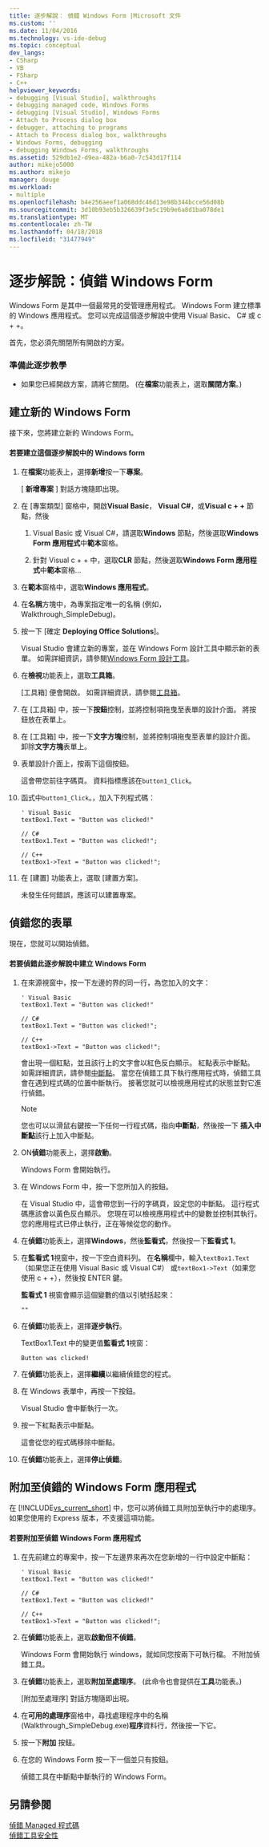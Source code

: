 ```yaml
---
title: 逐步解說： 偵錯 Windows Form |Microsoft 文件
ms.custom: ''
ms.date: 11/04/2016
ms.technology: vs-ide-debug
ms.topic: conceptual
dev_langs:
- CSharp
- VB
- FSharp
- C++
helpviewer_keywords:
- debugging [Visual Studio], walkthroughs
- debugging managed code, Windows Forms
- debugging [Visual Studio], Windows Forms
- Attach to Process dialog box
- debugger, attaching to programs
- Attach to Process dialog box, walkthroughs
- Windows Forms, debugging
- debugging Windows Forms, walkthroughs
ms.assetid: 529db1e2-d9ea-482a-b6a0-7c543d17f114
author: mikejo5000
ms.author: mikejo
manager: douge
ms.workload:
- multiple
ms.openlocfilehash: b4e256aeef1a068ddc46d13e98b344bcce56d08b
ms.sourcegitcommit: 3d10b93eb5b326639f3e5c19b9e6a8d1ba078de1
ms.translationtype: MT
ms.contentlocale: zh-TW
ms.lasthandoff: 04/18/2018
ms.locfileid: "31477949"
---
```

# <a name="walkthrough-debugging-a-windows-form"></a>逐步解說：偵錯 Windows Form
Windows Form 是其中一個最常見的受管理應用程式。 Windows Form 建立標準的 Windows 應用程式。 您可以完成這個逐步解說中使用 Visual Basic、 C# 或 c + +。  
  
 首先，您必須先關閉所有開啟的方案。  
  
### <a name="to-prepare-for-this-walkthrough"></a>準備此逐步教學  
  
-   如果您已經開啟方案，請將它關閉。 (在**檔案**功能表上，選取**關閉方案**。)  
  
## <a name="create-a-new-windows-form"></a>建立新的 Windows Form  
 接下來，您將建立新的 Windows Form。  
  
#### <a name="to-create-the-windows-form-for-this-walkthrough"></a>若要建立這個逐步解說中的 Windows form  
  
1.  在**檔案**功能表上，選擇**新增**按一下**專案**。  
  
     [ **新增專案** ] 對話方塊隨即出現。  
  
2.  在 [專案類型] 窗格中，開啟**Visual Basic**， **Visual C#**，或**Visual c + +** 節點，然後  
  
    1.  Visual Basic 或 Visual C#，請選取**Windows**  節點，然後選取**Windows Form 應用程式**中**範本**窗格。  
  
    2.  針對 Visual c + + 中，選取**CLR**  節點，然後選取**Windows Form 應用程式**中**範本**窗格...  
  
3.  在**範本**窗格中，選取**Windows 應用程式**。  
  
4.  在**名稱**方塊中，為專案指定唯一的名稱 (例如，Walkthrough_SimpleDebug)。  
  
5.  按一下 [確定 **Deploying Office Solutions**]。  
  
     Visual Studio 會建立新的專案，並在 Windows Form 設計工具中顯示新的表單。 如需詳細資訊，請參閱[Windows Form 設計工具](http://msdn.microsoft.com/en-us/3c3d61f8-f36c-4d41-b9c3-398376fabb15)。  
  
6.  在**檢視**功能表上，選取**工具箱**。  
  
     [工具箱] 便會開啟。 如需詳細資訊，請參閱[工具箱](../ide/reference/toolbox.md)。  
  
7.  在 [工具箱] 中，按一下**按鈕**控制，並將控制項拖曳至表單的設計介面。 將按鈕放在表單上。  
  
8.  在 [工具箱] 中，按一下**文字方塊**控制，並將控制項拖曳至表單的設計介面。 卸除**文字方塊**表單上。  
  
9. 表單設計介面上，按兩下這個按鈕。  
  
     這會帶您前往字碼頁。 資料指標應該在`button1_Click`。  
  
10. 函式中`button1_Click`。，加入下列程式碼：  
  
    ```  
    ' Visual Basic  
    textBox1.Text = "Button was clicked!"  
  
    // C#  
    textBox1.Text = "Button was clicked!";  
  
    // C++  
    textBox1->Text = "Button was clicked!";  
    ```  
  
11. 在 [建置] 功能表上，選取 [建置方案]。  
  
     未發生任何錯誤，應該可以建置專案。  
  
## <a name="debug-your-form"></a>偵錯您的表單  
 現在，您就可以開始偵錯。  
  
#### <a name="to-debug-the-windows-form-created-for-this-walkthrough"></a>若要偵錯此逐步解說中建立 Windows Form  
  
1.  在來源視窗中，按一下左邊的界的同一行，為您加入的文字：  
  
    ```  
    ' Visual Basic  
    textBox1.Text = "Button was clicked!"  
  
    // C#  
    textBox1.Text = "Button was clicked!";  
  
    // C++  
    textBox1->Text = "Button was clicked!";  
    ```  
  
     會出現一個紅點，並且該行上的文字會以紅色反白顯示。 紅點表示中斷點。 如需詳細資訊，請參閱[中斷點](http://msdn.microsoft.com/en-us/fe4eedc1-71aa-4928-962f-0912c334d583)。 當您在偵錯工具下執行應用程式時，偵錯工具會在遇到程式碼的位置中斷執行。 接著您就可以檢視應用程式的狀態並對它進行偵錯。  
  
    > [!NOTE]
    >  您也可以以滑鼠右鍵按一下任何一行程式碼，指向**中斷點**，然後按一下 **插入中斷點**該行上加入中斷點。  
  
2.  ON**偵錯**功能表上，選擇**啟動**。  
  
     Windows Form 會開始執行。  
  
3.  在 Windows Form 中，按一下您所加入的按鈕。  
  
     在 Visual Studio 中，這會帶您到一行的字碼頁，設定您的中斷點。 這行程式碼應該會以黃色反白顯示。 您現在可以檢視應用程式中的變數並控制其執行。 您的應用程式已停止執行，正在等候從您的動作。  
  
4.  在**偵錯**功能表上，選擇**Windows**，然後**監看式**，然後按一下**監看式 1**。  
  
5.  在**監看式 1**視窗中，按一下空白資料列。 在**名稱**欄中，輸入`textBox1.Text`（如果您正在使用 Visual Basic 或 Visual C#） 或`textBox1->Text`（如果您使用 c + +），然後按 ENTER 鍵。  
  
     **監看式 1**  視窗會顯示這個變數的值以引號括起來：  
  
    ```  
    ""  
    ```  
  
6.  在**偵錯**功能表上，選擇**逐步執行**。  
  
     TextBox1.Text 中的變更值**監看式 1**視窗：  
  
    ```  
    Button was clicked!  
    ```  
  
7.  在**偵錯**功能表上，選擇**繼續**以繼續偵錯您的程式。  
  
8.  在 Windows 表單中，再按一下按鈕。  
  
     Visual Studio 會中斷執行一次。  
  
9. 按一下紅點表示中斷點。  
  
     這會從您的程式碼移除中斷點。  
  
10. 在**偵錯**功能表上，選擇**停止偵錯**。  
  
## <a name="attach-to-your-windows-form-application-for-debugging"></a>附加至偵錯的 Windows Form 應用程式  
 在 [!INCLUDE[vs_current_short](../code-quality/includes/vs_current_short_md.md)] 中，您可以將偵錯工具附加至執行中的處理序。 如果您使用的 Express 版本，不支援這項功能。  
  
#### <a name="to-attach-to-the-windows-form-application-for-debugging"></a>若要附加至偵錯 Windows Form 應用程式  
  
1.  在先前建立的專案中，按一下左邊界來再次在您新增的一行中設定中斷點：  
  
    ```  
    ' Visual Basic  
    textBox1.Text = "Button was clicked!"  
  
    // C#  
    textBox1.Text = "Button was clicked!"  
  
    // C++  
    textBox1->Text = "Button was clicked!";  
    ```  
  
2.  在**偵錯**功能表上，選取**啟動但不偵錯**。  
  
     Windows Form 會開始執行 windows，就如同您按兩下可執行檔。 不附加偵錯工具。  
  
3.  在**偵錯**功能表上，選取**附加至處理序**。 (此命令也會提供在**工具**功能表。)  
  
     [附加至處理序]  對話方塊隨即出現。  
  
4.  在**可用的處理序**窗格中，尋找處理程序中的名稱 (Walkthrough_SimpleDebug.exe)**程序**資料行，然後按一下它。  
  
5.  按一下**附加** 按鈕。  
  
6.  在您的 Windows Form 按一下一個並只有按鈕。  
  
     偵錯工具在中斷點中斷執行的 Windows Form。  
  
## <a name="see-also"></a>另請參閱  
 [偵錯 Managed 程式碼](../debugger/debugging-managed-code.md)   
 [偵錯工具安全性](../debugger/debugger-security.md)